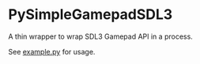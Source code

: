 # PySimpleGamepadSDL3

A thin wrapper to wrap SDL3 Gamepad API in a process.

See [example.py](./example.py) for usage.
